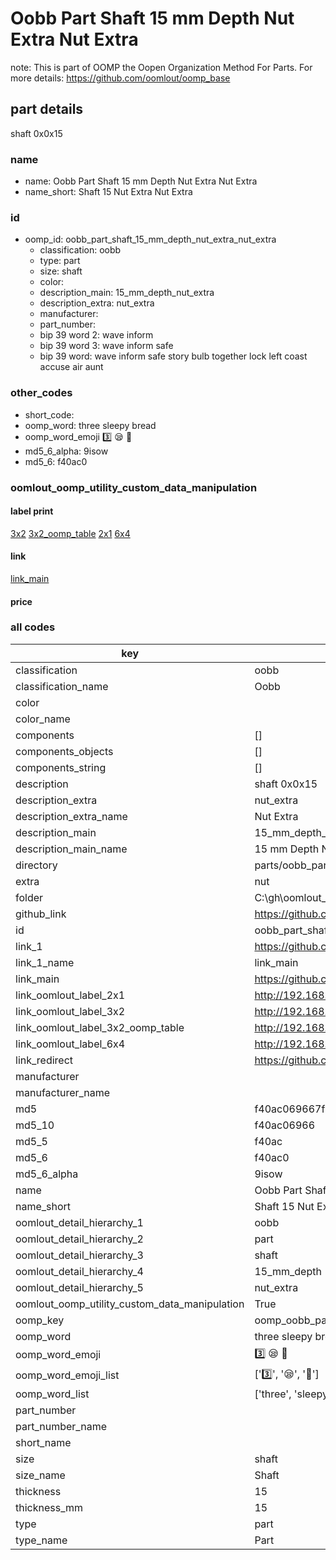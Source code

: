 # Oobb Part Shaft 15 mm Depth Nut Extra Nut Extra  

note: This is part of OOMP the Oopen Organization Method For Parts. For more details: https://github.com/oomlout/oomp_base

##  part details
  



shaft 0x0x15



### name
* name: Oobb Part Shaft 15 mm Depth Nut Extra Nut Extra
* name_short: Shaft 15 Nut Extra Nut Extra
### id
* oomp_id: oobb_part_shaft_15_mm_depth_nut_extra_nut_extra
  * classification: oobb
  * type: part
  * size: shaft
  * color: 
  * description_main: 15_mm_depth_nut_extra
  * description_extra: nut_extra
  * manufacturer: 
  * part_number: 
  * bip 39 word 2: wave inform
  * bip 39 word 3: wave inform safe
  * bip 39 word: wave inform safe story bulb together lock left coast accuse air aunt

### other_codes
* short_code: 
* oomp_word: three sleepy bread
* oomp_word_emoji :three: :sleepy: :bread:
* md5_6_alpha: 9isow
* md5_6: f40ac0






### oomlout_oomp_utility_custom_data_manipulation
#### label print
[3x2](http://192.168.1.245:1112/?label=oomp%209isow)
[3x2_oomp_table](http://192.168.1.108:1112/?label=oomp%209isow)
[2x1](http://192.168.1.242:1112/?label=oomp%209isow)
[6x4](http://192.168.1.55:1112/?label=oomp%209isow)    

#### link

[link_main](https://github.com/oomlout/oomlout_oobb_version_4_generated_parts/tree/main/navigation_oomp/oobb/part/shaft/15_mm_depth_nut_extra/nut_extra/part)                              

#### price







### all codes 
| key | value |  
| --- | --- |  
| classification | oobb |  
| classification_name | Oobb |  
| color |  |  
| color_name |  |  
| components | [] |  
| components_objects | [] |  
| components_string | [] |  
| description | shaft 0x0x15 |  
| description_extra | nut_extra |  
| description_extra_name | Nut Extra |  
| description_main | 15_mm_depth_nut_extra |  
| description_main_name | 15 mm Depth Nut Extra |  
| directory | parts/oobb_part_shaft_15_mm_depth_nut_extra_nut_extra |  
| extra | nut |  
| folder | C:\gh\oomlout_oobb_version_4_generated_parts\parts\oobb_part_shaft_15_mm_depth_nut_extra_nut_extra |  
| github_link | https://github.com/oomlout/oomlout_oomp_part_src/tree/main/parts/oobb_part_shaft_15_mm_depth_nut_extra_nut_extra |  
| id | oobb_part_shaft_15_mm_depth_nut_extra_nut_extra |  
| link_1 | https://github.com/oomlout/oomlout_oobb_version_4_generated_parts/tree/main/navigation_oomp/oobb/part/shaft/15_mm_depth_nut_extra/nut_extra/part |  
| link_1_name | link_main |  
| link_main | https://github.com/oomlout/oomlout_oobb_version_4_generated_parts/tree/main/navigation_oomp/oobb/part/shaft/15_mm_depth_nut_extra/nut_extra/part |  
| link_oomlout_label_2x1 | http://192.168.1.242:1112/?label=oomp%209isow |  
| link_oomlout_label_3x2 | http://192.168.1.245:1112/?label=oomp%209isow |  
| link_oomlout_label_3x2_oomp_table | http://192.168.1.108:1112/?label=oomp%209isow |  
| link_oomlout_label_6x4 | http://192.168.1.55:1112/?label=oomp%209isow |  
| link_redirect | https://github.com/oomlout/oomlout_oobb_version_4_generated_parts/tree/main/parts/oobb_shaft_15_ex_nut |  
| manufacturer |  |  
| manufacturer_name |  |  
| md5 | f40ac069667f306f8e8efd697c1ce7bf |  
| md5_10 | f40ac06966 |  
| md5_5 | f40ac |  
| md5_6 | f40ac0 |  
| md5_6_alpha | 9isow |  
| name | Oobb Part Shaft 15 mm Depth Nut Extra Nut Extra |  
| name_short | Shaft 15 Nut Extra Nut Extra |  
| oomlout_detail_hierarchy_1 | oobb |  
| oomlout_detail_hierarchy_2 | part |  
| oomlout_detail_hierarchy_3 | shaft |  
| oomlout_detail_hierarchy_4 | 15_mm_depth |  
| oomlout_detail_hierarchy_5 | nut_extra |  
| oomlout_oomp_utility_custom_data_manipulation | True |  
| oomp_key | oomp_oobb_part_shaft_15_mm_depth_nut_extra_nut_extra |  
| oomp_word | three sleepy bread |  
| oomp_word_emoji | :three: :sleepy: :bread: |  
| oomp_word_emoji_list | [':three:', ':sleepy:', ':bread:'] |  
| oomp_word_list | ['three', 'sleepy', 'bread'] |  
| part_number |  |  
| part_number_name |  |  
| short_name |  |  
| size | shaft |  
| size_name | Shaft |  
| thickness | 15 |  
| thickness_mm | 15 |  
| type | part |  
| type_name | Part |  
